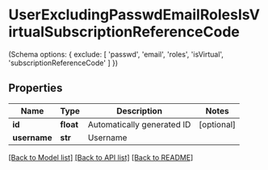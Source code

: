 # UserExcludingPasswdEmailRolesIsVirtualSubscriptionReferenceCode

(Schema options: { exclude: [ 'passwd', 'email', 'roles', 'isVirtual', 'subscriptionReferenceCode' ] })
## Properties
Name | Type | Description | Notes
------------ | ------------- | ------------- | -------------
**id** | **float** | Automatically generated ID | [optional] 
**username** | **str** | Username | 

[[Back to Model list]](../README.md#documentation-for-models) [[Back to API list]](../README.md#documentation-for-api-endpoints) [[Back to README]](../README.md)


